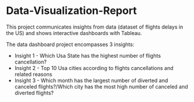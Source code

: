 # Data-Visualization-Report
This project communicates insights from data (dataset of flights delays in the US) and shows interactive dashboards with Tableau. 

The data dashboard project encompasses 3 insights:
- Insight 1 - Which Usa State has the highest number of flights cancellation?
- Insight 2 - Top 10 Usa cities according to flights cancellations and related reasons
- Insight 3 - Which month has the largest number of diverted and canceled
flights?/Which city has the most high number of canceled and diverted flights?
